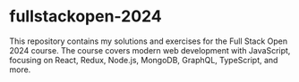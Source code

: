 # fullstackopen-2024
This repository contains my solutions and exercises for the Full Stack Open 2024 course. The course covers modern web development with JavaScript, focusing on React, Redux, Node.js, MongoDB, GraphQL, TypeScript, and more.
